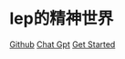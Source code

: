 # lep的精神世界

<a href="https://github.com/SmallWhite-yp/docsify">Github</a>
<a href="https://le.xiaole.club/" target= "_blank">Chat Gpt</a>
<a href="#README">Get Started</a>
